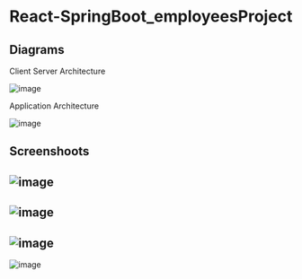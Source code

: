 # React-SpringBoot_employeesProject
## Diagrams
Client Server Architecture

![image](https://user-images.githubusercontent.com/67779237/126106242-6270c3fd-6853-4f0a-8da4-dafc564c4fb4.png)

Application Architecture

![image](https://user-images.githubusercontent.com/67779237/126106327-a7738577-8108-4908-82dc-8e1d3b646f31.png)

## Screenshoots
![image](https://user-images.githubusercontent.com/67779237/126105642-b7cbc127-9f66-42f3-8c1a-676520e74f96.png)
--
![image](https://user-images.githubusercontent.com/67779237/126105689-59f20d25-1400-4e38-8228-d63550fe2cac.png)
--
![image](https://user-images.githubusercontent.com/67779237/126105733-5fb3d22f-d526-4b86-8fd4-73cac6837e98.png)
--
![image](https://user-images.githubusercontent.com/67779237/126105781-59dbb9ee-83ac-44fa-acba-45e6af408cbd.png)
